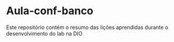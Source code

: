 # Aula-conf-banco
Este repositório contém o resumo das lições aprendidas durante o desenvolvimento do lab na DIO

